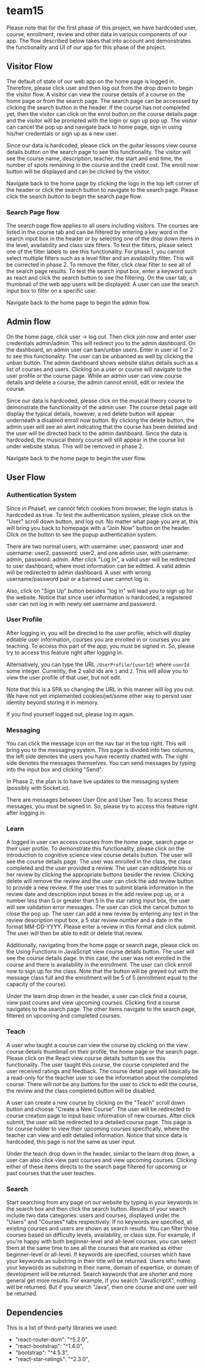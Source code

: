 # team15 

Please note that for the first phase of this project, we have hardcoded user, course, enrollment, review and other data in various components of our app. The flow described below takes that into account and demonstrates the functionality and UI of our app for this phase of the project. 

## Visitor Flow

The default of state of our web app on the home page is logged in. Therefore, please click user and then log out from the drop down to begin the visitor flow. A visitor can view the course details of a course on the home page or from the search page. The search page can be accesssed by clicking the search button in the header. If the course has not completed yet, then the visitor can click on the enrol button on the course details page and the visitor will be prompted with the login or sign up pop up. The visitor can cancel the pop up and navigate back to home page, sign in using his/her credentials or sign up as a new user. 

Since our data is hardcoded, please click on the guitar lessons view course details button on the search page to see this functionality. The visitor will see the course name, description, teacher, the start and end time, the number of spots remaining in the course and the credit cost. The enroll now button will be displayed and can be clicked by the visitor.

Navigate back to the home page by clicking the logo in the top left corner of the header or click the search button to navigate to the search page. Please click the search button to begin the search page flow.

### Search Page flow

The search page flow applies to all users including visitors. The courses are listed in the course tab and can be filtered by entering a key word in the search input box in the header or by selecting one of the drop down items in the level, availability and class size filters. To test the filters, please select one of the filter labels to see this functionality. For phase 1, you cannot select multiple filters such as a level filter and an availability filter. This will be corrected in phase 2. To remove the filter, click clear filter to see all of the search page results. To test the search input box, enter a keyword such as react and click the search button to see the filtering. On the user tab, a thumbnail of the web app users will be displayed. A user can use the search input box to filter on a specific user. 

Navigate back to the home page to begin the admin flow.

## Admin flow

On the home page, click user -> log out. Then click join now and enter user credentials admin/admin. This will redirect you to the admin dashboard. On the dashboard, an admin user can ban/unban users. Enter in user id 1 or 2 to see this functionality. The user can be unbanned as well by clicking the unban button. The admin dashboard shows website status details such as a list of courses and users. Clicking on a user or course will navigate to the user profile or the course page. While an admin user can view course details and delete a course, the admin cannot enroll, edit or review the course. 

Since our data is hardcoded, please click on the musical theory course to demonstrate the functionality of the admin user. The course detail page will display the typical details, however, a red delete button will appear underneath a disabled enroll now button. By clicking the delete button, the admin user will see an alert indicating that the course has been deleted and the user will be directed back to the admin dashboard. Since the data is hardcoded, the musical theory course will still appear in the course list under website status. This will be removed in phase 2.

Navigate back to the home page to begin the user flow.

## User Flow

### Authentication System

Since in Phase1, we cannot fetch cookies from browser, the login status is hardcoded as true. To test the authentication system, please click on the "User" scroll down button, and log out. No matter what page you are at, this will bring you back to homepage with a "Join Now" button on the header. Click on the button to see the popup authentication system.

There are two normal users, with username: user, password: user and username: user2, password: user2, and one admin user, with username: admin, password: admin. After click "Log In", a valid user will be redirected to user dashboard, where most information can be editted. A valid admin will be redirected to admin dashboard. A user with wrong username/password pair or a banned user cannot log in.

Also, click on "Sign Up" button besides "log in" will lead you to sign up for the website. Notice that since user information is hardcoded, a registered user can not log in with newly set username and password.

### User Profile

After logging in, you will be directed to the user profile, which will display editable user information, courses you are enrolled in or courses you are teaching. To access this part of the app, you must be signed in. So, please try to access this feature right after logging in.

Alternatively, you can type the URL `/UserProfile/{userId}` where `userId` some integer. Currently, the 2 valid ids are `1` and `2`. This will allow you to view the user profile of that user, but not edit.

Note that this is a SPA so changing the URL in this manner will log you out. We have not yet implemented cookies/jwt/some other way to persist user identity beyond storing it in memory.

If you find yourself logged out, please log in again.

### Messaging

You can click the message icon on the nav bar in the top right. This will bring you to the messaging system. This page is divided into two columns, the left side denotes the users you have recently chatted with. The right side denotes the messages themselves. You can send messages by typing into the input box and clicking "Send".

In Phase 2, the plan is to have live updates to the messaging system (possibly with Socket.io).

There are messages between User One and User Two. To access these messages, you must be signed in. So, please try to access this feature right after logging in.

### Learn 

A logged in user can access courses from the home page, search page or their user profile. To demonstrate this functionality, please click on the introduction to cognitive science view course details button. The user will see the course details page. The user was enrolled in the class, the class completed and the user provided a review. The user can edit/delete his or her review by clicking the appropriate buttons besider the review. Clicking delete will remove the review and the user can click the add review button to provide a new review. If the user tries to submit blank information in the review date and description input boxes in the add review pop up, or a number less than 0 or greater than 5 in the star rating input box, the user will see validation error messages. The user can click the cancel button to close the pop up. The user can add a new review by entering any text in the review description input box, a 5 star review number and a date in the format MM-DD-YYYY. Please enter a review in this format and click submit. The user will then be able to edit or delete that review.

Additionally, navigating from the home page or search page, please click on the Using Functions in JavaScript view course details button. The user will see the course details page. In this case, the user was not enrolled in the course and there is availability in the enrollment. The user can click enroll now to sign up for the class. Note that the button will be greyed out with the message class full and the enrollment will be 5 of 5 (enrollment equal to the capacity of the course).

Under the learn drop down in the header, a user can click find a course, view past coures and view upcoming courses. Clicking find a course navigates to the search page. The other items navigate to the search page, filtered on upcoming and completed courses.

### Teach

A user who taught a course can view the course by clicking on the view course details thumbnail on their profile, the home page or the search page. Please click on the React view course details button to see this functionality. The user taught this course, the course completed and the user received ratings and feedback. The course detail page will basically be a read-only for the teacher user to see the information about the completed course. There will not be any buttons for the user to click to edit the course, the review and the class completed button will be disabled.

A user can create a new course by clicking on the "Teach" scroll down button and choose "Create a New Course". The user will be redirected to course creation page to input basic information of new courses. After click submit, the user will be redirected to a detailed course page. This page is for course holder to view their upcoming courses specifically, where the teacher can view and edit detailed information. Notice that since data is hardcoded, this page is not the same as user input. 

Under the teach drop down in the header, similar to the learn drop down, a user can also click view past courses and view upcoming courses. Clicking either of these items directs to the search page filtered for upcoming or past courses that the user teaches.

### Search
Start searching from any page on our website by typing in your keywords in the search box and then click the search button. Results of your search include two data categories: users and courses, displayed under the "Users" and "Courses" tabs respectively. 
If no keywords are specified, all existing courses and users are shown as search results. You can filter those courses based on difficulty levels, availability, or class size. For example, if you're happy with both beginner-level and all-level courses, you can select them at the same time to see all the courses that are marked as either beginner-level or all-level. 
If keywords are specified, courses which have your keywords as substring in their title will be returned. Users who have your keywords as substring in their name,  domain of expertise, or domain of development will be returned. Search keywords that are shorter and more general get more results. For example, if you search "JavaScriptX", nothing will be returned. But if you search "Java", then one course and one user will be returned.  

## Dependencies

This is a list of third-party libraries we used:

- "react-router-dom": "^5.2.0",
- "react-bootstrap": "^1.4.0",
- "bootstrap": "^4.5.3",
- "react-star-ratings": "^2.3.0",
